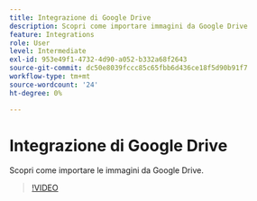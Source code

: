 ```yaml
---
title: Integrazione di Google Drive
description: Scopri come importare immagini da Google Drive
feature: Integrations
role: User
level: Intermediate
exl-id: 953e49f1-4732-4d90-a052-b332a68f2643
source-git-commit: dc50e8039fccc85c65fbb6d436ce18f5d90b91f7
workflow-type: tm+mt
source-wordcount: '24'
ht-degree: 0%

---
```


# Integrazione di Google Drive

Scopri come importare le immagini da Google Drive.

>[!VIDEO](https://video.tv.adobe.com/v/3420219?quality=12&learn=on&hidetitle=true)
